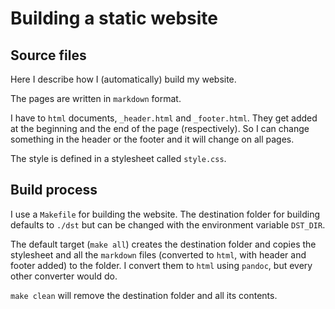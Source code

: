 # Building a static website

## Source files

Here I describe how I (automatically) build my website.

The pages are written in `markdown` format.

I have to `html` documents, `_header.html` and `_footer.html`.
They get added at the beginning and the end of the page (respectively).
So I can change something in the header or the footer and it will change on all pages.

The style is defined in a stylesheet called `style.css`.


## Build process

I use a `Makefile` for building the website.
The destination folder for building defaults to `./dst` but can be changed with the environment variable `DST_DIR`.

The default target (`make all`) creates the destination folder
and copies the stylesheet and all the `markdown` files (converted to `html`,
with header and footer added) to the folder.
I convert them to `html` using `pandoc`, but every other converter would do.

`make clean` will remove the destination folder and all its contents.
